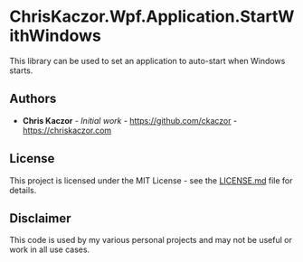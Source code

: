 ﻿# ChrisKaczor.Wpf.Application.StartWithWindows

This library can be used to set an application to auto-start when Windows starts.

## Authors

* **Chris Kaczor** - *Initial work* - https://github.com/ckaczor - https://chriskaczor.com

## License

This project is licensed under the MIT License - see the [LICENSE.md](LICENSE.md) file for details.

## Disclaimer

This code is used by my various personal projects and may not be useful or work in all use cases.